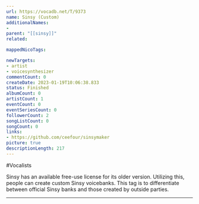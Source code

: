 ```yaml
---
url: https://vocadb.net/T/9373
name: Sinsy (Custom)
additionalNames: 
- 
parent: "[[sinsy]]"
related:

mappedNicoTags:

newTargets:
- artist
- voicesynthesizer
commentCount: 0
createDate: 2023-01-19T10:06:38.833
status: Finished
albumCount: 0
artistCount: 1
eventCount: 0
eventSeriesCount: 0
followerCount: 2
songListCount: 0
songCount: 0
links: 
- https://github.com/ceefour/sinsymaker
picture: true
descriptionLength: 217
---
```


#Vocalists

Sinsy has an available free-use license for its older version. Utilizing this, people can create custom Sinsy voicebanks. This tag is to differentiate between official Sinsy banks and those created by outside parties.

---

